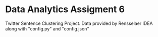 # Data Analytics Assigment 6
Twitter Sentence Clustering Project.
Data provided by Rensselaer IDEA along with "config.py" and "config.json"
